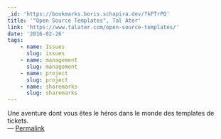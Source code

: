 ```yaml
---
_id: 'https://bookmarks.boris.schapira.dev/?kPTrPQ'
title: '"Open Source Templates", Tal Ater'
link: 'https://www.talater.com/open-source-templates/'
date: '2016-02-26'
tags:
    - name: Issues
      slug: issues
    - name: management
      slug: management
    - name: project
      slug: project
    - name: sharemarks
      slug: sharemarks
---
```


Une aventure dont vous êtes le héros dans le monde des templates de tickets.
<br>&#8212;
<a href="https://bookmarks.boris.schapira.dev/?kPTrPQ" title="Permalink">Permalink</a>
